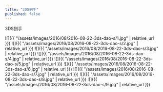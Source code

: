 ```yaml
---
title: "3DS到手"
published: false
---
```

3DS到手



![]({{ "/assets/images/2016/08/2016-08-22-3ds-dao-s/1.jpg" | relative_url }})
![]({{ "/assets/images/2016/08/2016-08-22-3ds-dao-s/2.jpg" | relative_url }})
![]({{ "/assets/images/2016/08/2016-08-22-3ds-dao-s/3.jpg" | relative_url }})
![]({{ "/assets/images/2016/08/2016-08-22-3ds-dao-s/4.jpg" | relative_url }})
![]({{ "/assets/images/2016/08/2016-08-22-3ds-dao-s/5.jpg" | relative_url }})
![]({{ "/assets/images/2016/08/2016-08-22-3ds-dao-s/6.jpg" | relative_url }})
![]({{ "/assets/images/2016/08/2016-08-22-3ds-dao-s/7.jpg" | relative_url }})
![]({{ "/assets/images/2016/08/2016-08-22-3ds-dao-s/8.jpg" | relative_url }})
![]({{ "/assets/images/2016/08/2016-08-22-3ds-dao-s/9.jpg" | relative_url }})
